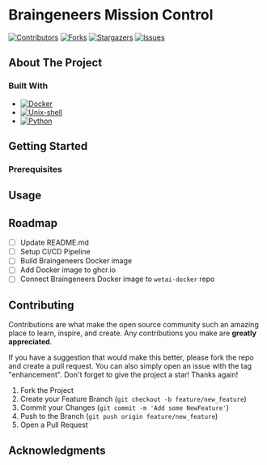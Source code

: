 # Braingeneers Mission Control

<!-- PROJECT SHIELDS -->
<!--
*** I'm using markdown "reference style" links for readability.
*** Reference links are enclosed in brackets [ ] instead of parentheses ( ).
*** See the bottom of this document for the declaration of the reference variables
*** for contributors-url, forks-url, etc. This is an optional, concise syntax you may use.
*** https://www.markdownguide.org/basic-syntax/#reference-style-links
-->
[![Contributors][contributors-shield]][contributors-url]
[![Forks][forks-shield]][forks-url]
[![Stargazers][stars-shield]][stars-url]
[![Issues][issues-shield]][issues-url]

<!-- ABOUT THE PROJECT -->
## About The Project

### Built With

* [![Docker][docker-shield]][docker-url]
* [![Unix-shell][shell-shield]][shell-url]
* [![Python][python-shield]][python-url]

<!-- GETTING STARTED -->
## Getting Started

### Prerequisites

<!-- USAGE EXAMPLES -->
## Usage

<!-- ROADMAP -->
## Roadmap

- [ ] Update README.md
- [ ] Setup CI/CD Pipeline
- [ ] Build Braingeneers Docker image
- [ ] Add Docker image to ghcr.io
- [ ] Connect Braingeneers Docker image to `wetai-docker` repo

<!-- CONTRIBUTING -->
## Contributing

Contributions are what make the open source community such an amazing place to learn, inspire, and create. Any contributions you make are **greatly appreciated**.

If you have a suggestion that would make this better, please fork the repo and create a pull request. You can also simply open an issue with the tag "enhancement".
Don't forget to give the project a star! Thanks again!

1. Fork the Project
2. Create your Feature Branch (`git checkout -b feature/new_feature`)
3. Commit your Changes (`git commit -m 'Add some NewFeature'`)
4. Push to the Branch (`git push origin feature/new_feature`)
5. Open a Pull Request

<!-- ACKNOWLEDGMENTS -->
## Acknowledgments

<!-- MARKDOWN LINKS & IMAGES -->
<!-- https://www.markdownguide.org/basic-syntax/#reference-style-links -->
[contributors-shield]: https://img.shields.io/github/contributors/uw-ssec/wetai-mc?style=for-the-badge
[contributors-url]: https://github.com/uw-ssec/wetai-mc/graphs/contributors
[forks-shield]: https://img.shields.io/github/forks/uw-ssec/wetai-mc?style=for-the-badge
[forks-url]: https://github.com/uw-ssec/wetai-mc/network/members
[stars-shield]: https://img.shields.io/github/stars/uw-ssec/wetai-mc?style=for-the-badge
[stars-url]: https://github.com/uw-ssec/wetai-mc/stargazers
[issues-shield]: https://img.shields.io/github/issues/uw-ssec/wetai-mc?style=for-the-badge
[issues-url]: https://github.com/uw-ssec/wetai-mc/issues

[docker-shield]: https://img.shields.io/badge/Docker-0db7ed?style=for-the-badge&logo=docker&logoColor=white
[docker-url]: https://www.docker.com/
[shell-shield]: https://img.shields.io/badge/Shell-4eaa25?style=for-the-badge&logo=gnubash&logoColor=white
[shell-url]: https://www.opengroup.org
[python-shield]: https://img.shields.io/badge/Python-646464?style=for-the-badge&logo=python&logoColor=white
[python-url]: https://www.python.org

